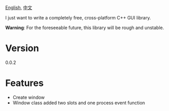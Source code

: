 [English](README.md), [中文](README_zh.md)

I just want to write a completely free, cross-platform C++ GUI library.


**Warning**: For the foreseeable future, this library will be ​​rough and unstable​​.

# Version
0.0.2

# Features
- Create window
- Window class added two slots and one process event function
